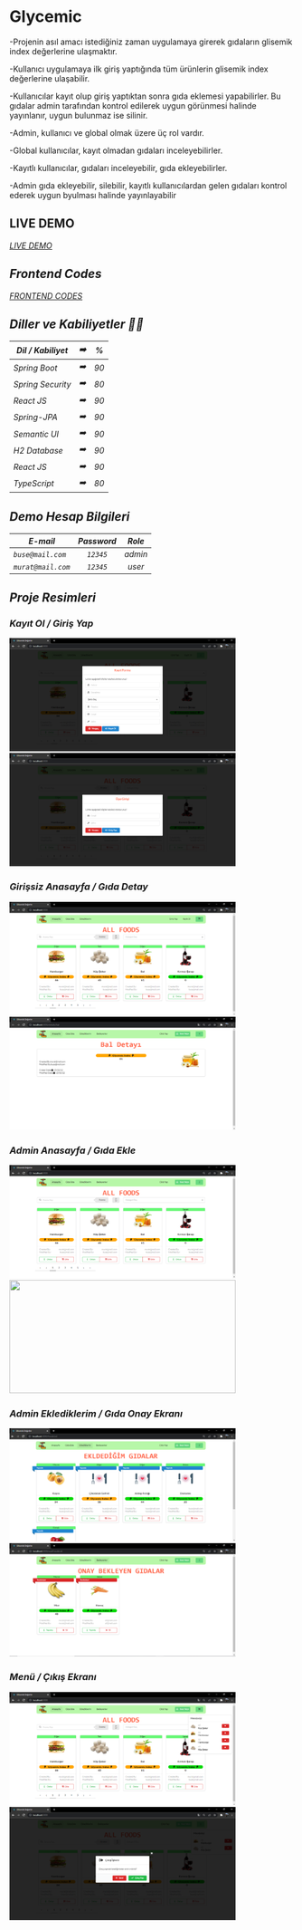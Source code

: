 # Glycemic
-Projenin asıl amacı istediğiniz zaman uygulamaya girerek gıdaların glisemik index değerlerine ulaşmaktır. 

-Kullanıcı uygulamaya ilk giriş yaptığında tüm ürünlerin glisemik index değerlerine ulaşabilir. 

-Kullanıcılar kayıt olup giriş yaptıktan sonra gıda eklemesi yapabilirler. Bu gıdalar admin tarafından kontrol edilerek uygun görünmesi halinde yayınlanır, uygun bulunmaz ise silinir.

-Admin, kullanıcı ve global olmak üzere üç rol vardır. 

-Global kullanıcılar, kayıt olmadan gıdaları inceleyebilirler.

-Kayıtlı kullanıcılar, gıdaları inceleyebilir, gıda ekleyebilirler.

-Admin gıda ekleyebilir, silebilir, kayıtlı kullanıcılardan gelen gıdaları kontrol ederek uygun byulması halinde yayınlayabilir

 ## LIVE DEMO
 <p><em><a href="https://glycemicindex.herokuapp.com/">LIVE DEMO</a></br>
 
 ## Frontend Codes
 <p><em><a href="https://github.com/Buse5/Glycemic-FrontEnd">FRONTEND CODES</a></br>
  
 ## Diller ve Kabiliyetler 👩‍💻

| Dil / Kabiliyet | :arrow_right: | % |
| ------------- |:-------------:|:-------------:|
| Spring Boot | :arrow_right: | 90 |
| Spring Security | :arrow_right: | 80 |
| React JS | :arrow_right: | 90 |
| Spring-JPA | :arrow_right: | 90 |
| Semantic UI | :arrow_right: | 90 |
| H2 Database | :arrow_right: | 90 |
| React JS | :arrow_right: | 90 |
| TypeScript | :arrow_right: | 80 |

## Demo Hesap Bilgileri

| E-mail | Password | Role |
| ------------- |:-------------:|:-------------:|
| ```buse@mail.com``` | ```12345``` | admin |
| ```murat@mail.com```| ```12345``` | user|

## Proje Resimleri

### Kayıt Ol / Giriş Yap
<a href="https://github.com/Buse5/Glycemic/blob/master/Images/Kay%C4%B1tOl.PNG" target="_blank">
<img src="https://github.com/Buse5/Glycemic/blob/master/Images/Kay%C4%B1tOl.PNG" width="400" height="200" style="max-width:100%;"></a>

<a href="https://github.com/Buse5/Glycemic/blob/master/Images/Girisyap.PNG" target="_blank">
<img src="https://github.com/Buse5/Glycemic/blob/master/Images/Girisyap.PNG" width="400" height="200" style="max-width:100%;"></a>

### Girişsiz Anasayfa / Gıda Detay

<a href="https://github.com/Buse5/Glycemic/blob/master/Images/GirissizAnasayfa.PNG" target="_blank">
<img src="https://github.com/Buse5/Glycemic/blob/master/Images/GirissizAnasayfa.PNG" width="400" height="200" style="max-width:100%;"></a>

<a href="https://github.com/Buse5/Glycemic/blob/master/Images/Detay.PNG" target="_blank">
<img src="https://github.com/Buse5/Glycemic/blob/master/Images/Detay.PNG" width="400" height="200" style="max-width:100%;"></a>

### Admin Anasayfa / Gıda Ekle

<a href="https://github.com/Buse5/Glycemic/blob/master/Images/AdminAnasayfa.PNG" target="_blank">
<img src="https://github.com/Buse5/Glycemic/blob/master/Images/AdminAnasayfa.PNG" width="400" height="200" style="max-width:100%;"></a>

<a href="https://github.com/Buse5/Glycemic/blob/master/Images/G%C4%B1daEkle.PNG" target="_blank">
<img src="https://github.com/Buse5/Glycemic/blob/master/Images/G%C4%B1daEkle.PNG" width="400" height="200" style="max-width:100%;"></a>

### Admin Eklediklerim / Gıda Onay Ekranı

<a href="https://github.com/Buse5/Glycemic/blob/master/Images/AdminEklediklerim.PNG" target="_blank">
<img src="https://github.com/Buse5/Glycemic/blob/master/Images/AdminEklediklerim.PNG" width="400" height="200" style="max-width:100%;"></a>

<a href="https://github.com/Buse5/Glycemic/blob/master/Images/AdminOnay.PNG" target="_blank">
<img src="https://github.com/Buse5/Glycemic/blob/master/Images/AdminOnay.PNG" width="400" height="200" style="max-width:100%;"></a>

### Menü / Çıkış Ekranı

<a href="https://github.com/Buse5/Glycemic/blob/master/Images/Men%C3%BCn%C3%BCz.PNG" target="_blank">
<img src="https://github.com/Buse5/Glycemic/blob/master/Images/Men%C3%BCn%C3%BCz.PNG" width="400" height="200" style="max-width:100%;"></a>

<a href="https://github.com/Buse5/Glycemic/blob/master/Images/%C3%87%C4%B1k%C4%B1%C5%9F%C4%B0%C5%9Flemi.PNG" target="_blank">
<img src="https://github.com/Buse5/Glycemic/blob/master/Images/%C3%87%C4%B1k%C4%B1%C5%9F%C4%B0%C5%9Flemi.PNG" width="400" height="200" style="max-width:100%;"></a>
